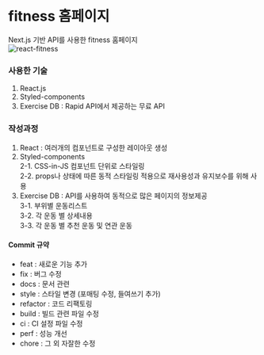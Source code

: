 # fitness 홈페이지
Next.js 기반 API를 사용한 fitness 홈페이지 <br/>
![react-fitness](https://user-images.githubusercontent.com/32288848/232669202-906d5ec5-5691-498e-bdce-3a85aa931963.png)

### 사용한 기술
1. React.js
2. Styled-components
3. Exercise DB : Rapid API에서 제공하는 무료 API

### 작성과정
1. React : 여러개의 컴포넌트로 구성한 레이아웃 생성
2. Styled-components <br/>
  2-1. CSS-in-JS 컴포넌트 단위로 스타일링<br/>
  2-2. props나 상태에 따른 동적 스타일링 적용으로 재사용성과 유지보수를 위해 사용
3. Exercise DB : API를 사용하여 동적으로 많은 페이지의 정보제공<br/>
  3-1. 부위별 운동리스트 <br/>
  3-2. 각 운동 별 상세내용<br/>
  3-3. 각 운동 별 추천 운동 및 연관 운동

#### Commit 규약
- feat : 새로운 기능 추가
- fix : 버그 수정
- docs : 문서 관련
- style : 스타일 변경 (포매팅 수정, 들여쓰기 추가)
- refactor : 코드 리팩토링
- build : 빌드 관련 파일 수정
- ci : CI 설정 파일 수정
- perf : 성능 개선
- chore : 그 외 자잘한 수정
